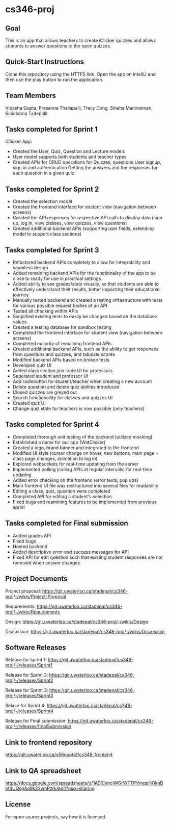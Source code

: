 # cs346-proj

## Goal
This is an app that allows teachers to create iClicker quizzes and allows students to answer questions to the open quizzes.


## Quick-Start Instructions
Clone this repository using the HTTPS link.
Open the app on IntelliJ and then use the play button to run the application.

## Team Members
Vipasha Gupta, Prasanna Thallapalli, Tracy Dong, Sineha Manivannan, Saikrishna Tadepalli

## Tasks completed for Sprint 1
iClicker App:
- Created the User, Quiz, Question and Lecture models
- User model supports both students and teacher types
- Created APIs for 
   CRUD operations for Quizzes, questions
   User signup, sign in and authentication 
   Getting the answers and the responses for each question in a given quiz

## Tasks completed for Sprint 2
- Created the selection model
- Created the frontend interface for student view (navigation between screens)
- Created the API responses for respective API calls to display data (sign up, log in, view classes, view quizzes, view questions)
- Created additional backend APIs (supporting user fields, extending model to support class sections)

## Tasks completed for Sprint 3
- Refactored backend APIs completely to allow for integrability and seamless design
- Added remaining backend APIs for the functionality of the app to be close to ready for use in practical settings
- Added ability to see grades/stats visually, so that students are able to effectively understand their results, better impacting their educational journey
- Manually tested backend and created a testing infrastructure with tests for various possible request bodies of an API
- Tested all checking within APIs
- Simplified existing tests to easily be changed based on the database values
- Created a testing database for sandbox testing
- Completed the frontend interface for student view (navigation between screens)
- Completed majority of remaining frontend APIs
- Created additional backend APIs, such as the ability to get responses from questions and quizzes, and tabulate scores
- Modified backend APIs based on broken tests
- Developed quiz UI
- Added class section join code UI for professors
- Seperated student and professor UI
- Add radiobutton for student/teacher when creating a new account
- Delete question and delete quiz abilties introduced
- Closed quizzes are greyed out
- Search functionaility for classes and quizzes UI
- Created quiz UI
- Change quiz state for teachers is now possible (only teachers)

## Tasks completed for Sprint 4
- Completed thorough unit testing of the backend (utilized mocking)
- Established a name for our app (WatClicker)
- Created a logo, brand banner and integrated to the frontend
- Modified UI style (cursor change on hover, new buttons, main page + class page changes, animation to log in)
- Explored websockets for real-time updating from the server
- Implemented polling (calling APIs at regular intervals) for real-time updating
- Added error checking on the frontend (error texts, pop ups)
- Main frontend UI file was restructured into several files for readability
- Editing a class, quiz, question were completed
- Completed API for editing a student's selection
- Fixed bugs and reamining features to be implemented from previous sprint

## Tasks completed for Final submission
- Added grades API 
- Fixed bugs
- Hosted backend
- Added descriptive error and success messages for API
- Fixed API for edit question such that existing student responses are not removed when answer changes

## Project Documents
Project proposal: https://git.uwaterloo.ca/stadepal/cs346-proj/-/wikis/Project-Proposal

Requirements: https://git.uwaterloo.ca/stadepal/cs346-proj/-/wikis/Requirements

Design: https://git.uwaterloo.ca/stadepal/cs346-proj/-/wikis/Design

Discussion: https://git.uwaterloo.ca/stadepal/cs346-proj/-/wikis/Discussion

## Software Releases
Release for sprint 1: https://git.uwaterloo.ca/stadepal/cs346-proj/-/releases/Sprint1

Release for Sprint 2: https://git.uwaterloo.ca/stadepal/cs346-proj/-/releases/Sprint2

Release for Sprint 3: https://git.uwaterloo.ca/stadepal/cs346-proj/-/releases/Sprint3

Relase for Sprint 4: https://git.uwaterloo.ca/stadepal/cs346-proj/-/releases/Sprint4

Release for Final submission: https://git.uwaterloo.ca/stadepal/cs346-proj/-/releases/finalSubmission

## Link to frontend repository
https://git.uwaterloo.ca/v56gupta1/cs346-frontend

## Link to QA spreadsheet
https://docs.google.com/spreadsheets/d/1ASiCsnciWGrWTTPVmqpHGknBot4UQsgAq8k23vmPzrk/edit?usp=sharing

## License
For open source projects, say how it is licensed.
